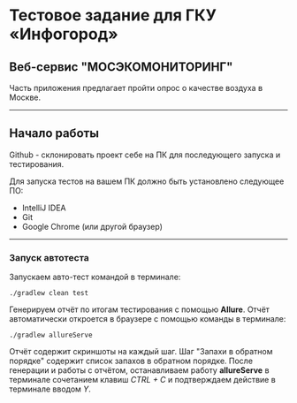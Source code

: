 # Тестовое задание для ГКУ «Инфогород»

## Веб-сервис "МОСЭКОМОНИТОРИНГ"

Часть приложения предлагает пройти опрос о качестве воздуха в Москве.

---

## Начало работы

Github - склонировать проект себе на ПК для последующего запуска и тестирования.

Для запуска тестов на вашем ПК должно быть установлено следующее ПО:

- IntelliJ IDEA
- Git
- Google Chrome (или другой браузер)

---

### Запуск автотеста

Запускаем авто-тест командой в терминале:

```
./gradlew clean test 
```

Генерируем отчёт по итогам тестирования с помощью **Allure**. Отчёт автоматически откроется в браузере с помощью команды в терминале:

```
./gradlew allureServe
```

Отчёт содержит скриншоты на каждый шаг. Шаг "Запахи в обратном порядке" содержит список запахов в обратном порядке.
После генерации и работы с отчётом, останавливаем работу **allureServe** в терминале сочетанием клавиш _CTRL + C_ и
подтверждаем действие в терминале вводом _Y_.
